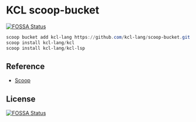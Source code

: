 # KCL scoop-bucket
[![FOSSA Status](https://app.fossa.com/api/projects/git%2Bgithub.com%2Fkcl-lang%2Fscoop-bucket.svg?type=shield)](https://app.fossa.com/projects/git%2Bgithub.com%2Fkcl-lang%2Fscoop-bucket?ref=badge_shield)


```powershell
scoop bucket add kcl-lang https://github.com/kcl-lang/scoop-bucket.git
scoop install kcl-lang/kcl
scoop install kcl-lang/kcl-lsp
```

## Reference

+ [Scoop](https://scoop.sh/)


## License
[![FOSSA Status](https://app.fossa.com/api/projects/git%2Bgithub.com%2Fkcl-lang%2Fscoop-bucket.svg?type=large)](https://app.fossa.com/projects/git%2Bgithub.com%2Fkcl-lang%2Fscoop-bucket?ref=badge_large)
